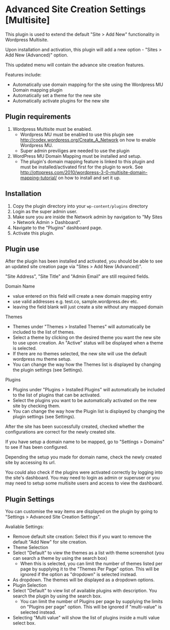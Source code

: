 # Advanced Site Creation Settings [Multisite]

This plugin is used to extend the default "Site > Add New" functionality in Wordpress Multisite.

Upon installation and activation, this plugin will add a new option - "Sites > Add New (Advanced)" option.

This updated menu will contain the advance site creation features.

Features include:
- Automatically use domain mapping for the site using the Wordpress MU Domain mapping plugin
- Automatically set a theme for the new site
- Automatically activate plugins for the new site

## Plugin requirements
1. Wordpress Multisite must be enabled.
    - Wordpress MU must be enabled to use this plugin see http://codex.wordpress.org/Create_A_Network on how to enable Wordpress MU.
    - Super admin previliges are needed to use the plugin
2. WordPress MU Domain Mapping must be installed and setup.
    - The plugin's domain mapping feature is linked to this plugin and must be installed/activated first for the plugin to work. See http://ottopress.com/2010/wordpress-3-0-multisite-domain-mapping-tutorial/ on how to install and set it up.

## Installation
1. Copy the plugin directory into your `wp-content/plugins` directory
2. Login as the super admin user.
3. Make sure you are inside the Network admin by navigation to "My Sites > Network Admin > Dashboard".
3. Navigate to the "Plugins" dashboard page.
3. Activate this plugin.

## Plugin use
After the plugin has been installed and activated, you should be able to see an updated site creation page via "Sites > Add New (Advanced)".

"Site Address", "Site Title" and "Admin Email" are still required fields.

Domain Name
- value entered on this field will create a new domain mapping entry
- use valid addresses e.g. test.co, sample.wordpress.dev etc.
- leaving the field blank will just create a site without any mapped domain

Themes
- Themes under "Themes > Installed Themes" will automatically be included to the list of themes.
- Select a theme by clicking on the desired theme you want the new site to use upon creation. An "Active" status will be displayed when a theme is selected.
- If there are no themes selected, the new site will use the default wordpress mu theme setup.
- You can change the way how the Themes list is displayed by changing the plugin settings (see Settings).

Plugins
- Plugins under "Plugins > Installed Plugins" will automatically be included to the list of plugins that can be activated.
- Select the plugins you want to be automatically activated on the new site by checking them.
- You can change the way how the Plugin list is displayed by changing the plugin settings (see Settings).

After the site has been successfully created, checked whether the configurations are correct for the newly created site.

If you have setup a domain name to be mapped, go to "Settings > Domains" to see if has been configured.

Depending the setup you made for domain name, check the newly created site by accessing its url.

You could also check if the plugins were activated correctly by logging into the site's dashboard. You may need to login as admin or superuser or you may need to setup some multisite users and access to view the dashboard.

## Plugin Settings
You can customise the way items are displayed on the plugin by going to "Settings > Advanced Site Creation Settings".

Avaliable Settings:
- Remove default site creation: Select this if you want to remove the default "Add New" for site creation.
- Theme Selection
 - Select "Default" to view the themes as a list with theme screenshot (you can search a theme by using the search box)
    - When this is selected, you can limit the number of themes listed per page by supplying it to the "Themes Per Page" option. This will be ignored if the option as "dropdown" is selected instead.
 - As dropdown. The themes will be displayed as a dropdown options.
- Plugin Selection
 - Select "Default" to view list of available plugins with description. You search the plugin by using the search box.
    - You can limit the number of Plugins per page by supplying the limits on "Plugins per page" option. This will be ignored if "multi-value" is selected instead.
 - Selecting "Multi value" will show the list of plugins inside a multi value select box. 

